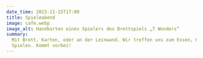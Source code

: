 ```yaml
---
date_time: 2023-11-15T17:00
title: Spieleabend
image: cafe.webp
image_alt: Handkarten eines Spielers des Brettspiels „7 Wonders“
summary:
  Mit Brett, Karten, oder an der Leinwand. Wir treffen uns zum Essen, Quatschen, und natürlich
  Spielen. Kommt vorbei!
---
```

